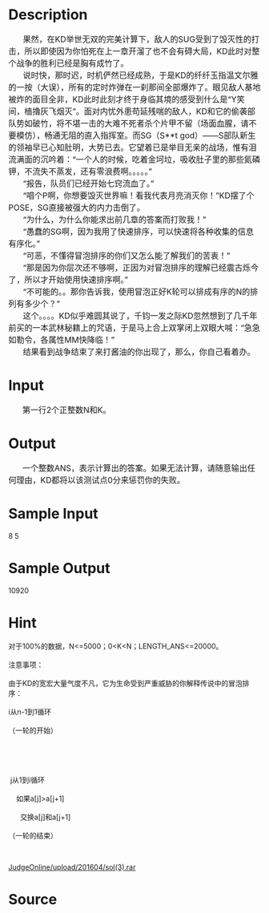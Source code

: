 
# Description

<div class="content"><div style="text-indent: 21.75pt"><span style="font-size: medium">果然，在KD举世无双的完美计算下，敌人的SUG受到了毁灭性的打击，所以即使因为你怕死在上一章开溜了也不会有碍大局，KD此时对整个战争的胜利已经是胸有成竹了。</span></div>
<div style="text-indent: 21.75pt"><span style="font-size: medium">说时快，那时迟，时机俨然已经成熟，于是KD的纤纤玉指温文尔雅的一按（大误），所有的定时炸弹在一刹那间全部爆炸了。眼见敌人基地被炸的面目全非，KD此时此刻才终于身临其境的感受到什么是“Y笑间，樯撸灰飞烟灭”。面对内忧外患苟延残喘的敌人，KD和它的偷袭部队势如破竹，将不堪一击的大难不死者杀个片甲不留（场面血腥，请不要模仿），畅通无阻的直入指挥室。而SG（S**t god）——S部队新生的领袖早已心知肚明，大势已去。它望着已是举目无亲的战场，惟有泪流满面的沉吟着：“一个人的时候，吃着金坷垃，吸收肚子里的那些氮磷钾，不流失不蒸发，还有零浪费啊。。。。。”</span></div>
<div style="text-indent: 21.75pt"><span style="font-size: medium">“报告，队员们已经开始七窍流血了。”</span></div>
<div style="text-indent: 21.75pt"><span style="font-size: medium">“唱个P啊，你想要毁灭世界嘛！看我代表月亮消灭你！”KD摆了个POSE，SG直接被强大的内力击倒了。</span></div>
<div style="text-indent: 21.75pt"><span style="font-size: medium">“为什么，为什么你能求出前几章的答案而打败我！”</span></div>
<div style="text-indent: 21.75pt"><span style="font-size: medium">“愚蠢的SG啊，因为我用了快速排序，可以快速将各种收集的信息有序化。”</span></div>
<div style="text-indent: 21.75pt"><span style="font-size: medium">“可恶，不懂得冒泡排序的你们又怎么能了解我们的苦衷！”</span></div>
<div style="text-indent: 21.75pt"><span style="font-size: medium">“那是因为你层次还不够啊，正因为对冒泡排序的理解已经震古烁今了，所以才开始使用快速排序啊。”</span></div>
<div style="text-indent: 21.75pt"><span style="font-size: medium">“不可能的。。那你告诉我，使用冒泡正好K轮可以排成有序的N的排列有多少个？”</span></div>
<div style="text-indent: 21.75pt"><span style="font-size: medium">这个。。。。KD似乎难圆其说了，千钧一发之际KD忽然想到了几千年前买的一本武林秘籍上的咒语，于是马上合上双掌闭上双眼大喊：“急急如勒令，各属性MM快降临！”</span></div>
<div style="text-indent: 21.75pt"><span style="font-size: medium">结果看到战争结束了来打酱油的你出现了，那么，你自己看着办。</span></div></div>

# Input

<div class="content"><div style="text-indent: 21pt"><span style="font-size: medium">第一行2个正整数N和K。</span></div></div>

# Output

<div class="content"><div style="text-indent: 21pt"><span style="font-size: medium">一个整数ANS，表示计算出的答案。如果无法计算，请随意输出任何理由，KD都将以该测试点0分来惩罚你的失败。</span></div></div>

# Sample Input

<div class="content"><span class="sampledata">8 5<br/>
</span></div>

# Sample Output

<div class="content"><span class="sampledata">    10920<br/>
</span></div>

# Hint

<div class="content"><p></p><p>对于100%的数据，N&lt;=5000；0&lt;K&lt;N；LENGTH_ANS&lt;=20000。<br/><br/>
注意事项：<br/><br/>
由于KD的宽宏大量气度不凡，它为生命受到严重威胁的你解释传说中的冒泡排序：<br/><br/>
i从n-1到1循环<br/><br/>
（一轮的开始）</p><br/>
<p><br/><br/>
 j从1到i循环<br/><br/>
    如果a[j]&gt;a[j+1]<br/><br/>
      交换a[j]和a[j+1]<br/><br/>
（一轮的结束）</p><br/>
<p><a href="/JudgeOnline/upload/201604/sol(3).rar">JudgeOnline/upload/201604/sol(3).rar</a></p><p></p></div>

# Source

<div class="content"><p><a href="problemset.php?search="></a></p></div>


